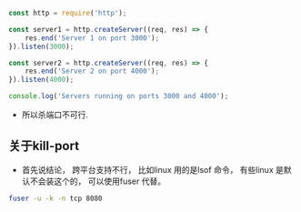 ```js
const http = require('http');

const server1 = http.createServer((req, res) => {
    res.end('Server 1 on port 3000');
}).listen(3000);

const server2 = http.createServer((req, res) => {
    res.end('Server 2 on port 4000');
}).listen(4000);

console.log('Servers running on ports 3000 and 4000');
```

* 所以杀端口不可行.

## 关于kill-port

* 首先说结论， 跨平台支持不行， 比如linux 用的是lsof 命令， 有些linux 是默认不会装这个的， 可以使用fuser 代替。

```bash
fuser -u -k -n tcp 8080
```